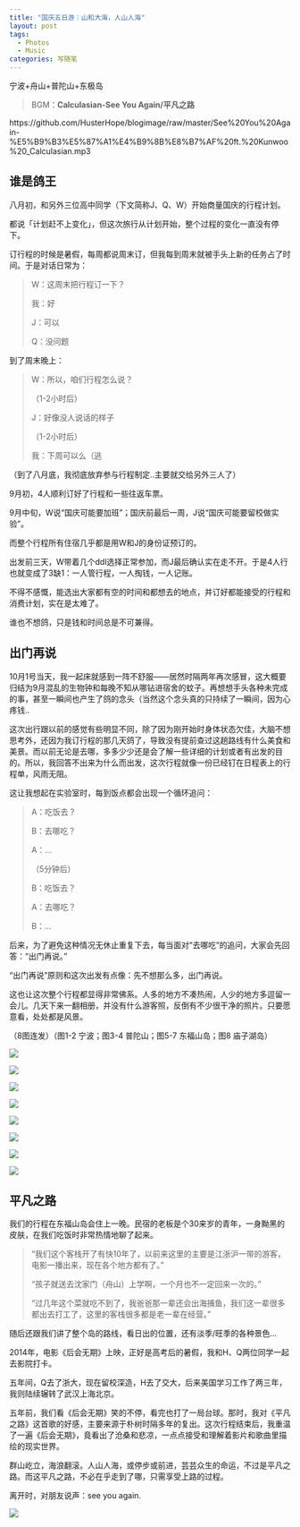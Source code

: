 ```yaml
---
title: "国庆五日游｜山和大海，人山人海"
layout: post
tags:
  - Photos
  - Music
categories: 写随笔
---
```


宁波+舟山+普陀山+东极岛

<!-- more -->

> BGM：**Calculasian-See You Again/平凡之路**

<p>https://github.com/HusterHope/blogimage/raw/master/See%20You%20Again-%E5%B9%B3%E5%87%A1%E4%B9%8B%E8%B7%AF%20ft.%20Kunwoo%20_Calculasian.mp3</p>

## 谁是鸽王

八月初，和另外三位高中同学（下文简称J、Q、W）开始商量国庆的行程计划。

都说「计划赶不上变化」，但这次旅行从计划开始，整个过程的变化一直没有停下。

订行程的时候是暑假，每周都说周末订，但我每到周末就被手头上新的任务占了时间。于是对话日常为：

> W：这周末把行程订一下？
>
> 我：好
>
> J：可以
>
> Q：没问题

到了周末晚上：

> W：所以，咱们行程怎么说？
>
> （1-2小时后）
>
> J：好像没人说话的样子
>
> （1-2小时后）
>
> 我：下周可以么（逃

（到了八月底，我彻底放弃参与行程制定..主要就交给另外三人了）

9月初，4人顺利订好了行程和一些往返车票。

9月中旬，W说“国庆可能要加班”；国庆前最后一周，J说“国庆可能要留校做实验”。

而整个行程所有住宿几乎都是用W和J的身份证预订的。

出发前三天，W带着几个ddl选择正常参加，而J最后确认实在走不开。于是4人行也就变成了3缺1：一人管行程，一人掏钱，一人记账。

不得不感慨，能选出大家都有空的时间和都想去的地点，并订好都能接受的行程和消费计划，实在是太难了。

谁也不想鸽，只是钱和时间总是不可兼得。

## 出门再说

10月1号当天，我一起床就感到一阵不舒服——居然时隔两年再次感冒，这大概要归结为9月混乱的生物钟和每晚不知从哪钻进宿舍的蚊子。再想想手头各种未完成的事，甚至一瞬间也产生了鸽的念头（当然这个念头真的只持续了一瞬间，因为心疼钱..

这次出行跟以前的感觉有些明显不同，除了因为刚开始时身体状态欠佳，大脑不想思考外，还因为我订行程的那几天鸽了，导致没有提前查过这趟路线有什么美食和美景。而以前无论是去哪，多多少少还是会了解一些详细的计划或者有出发的目的。所以，我回答不出来为什么而出发，这次行程就像一份已经钉在日程表上的行程单，风雨无阻。

这让我想起在实验室时，每到饭点都会出现一个循环追问：

> A：吃饭去？
>
> B：去哪吃？
>
> A：...
>
> （5分钟后）
>
> B：吃饭去？
>
> A：去哪吃？
>
> B：...

后来，为了避免这种情况无休止重复下去，每当面对“去哪吃”的追问，大家会先回答：“出门再说。”

“出门再说”原则和这次出发有点像：先不想那么多，出门再说。

这也让这次整个行程都显得非常佛系。人多的地方不凑热闹，人少的地方多逗留一会儿。几天下来一翻相册，并没有什么游客照，反倒有不少很干净的照片。只要愿意看，处处都是风景。

（8图连发）（图1-2 宁波；图3-4 普陀山；图5-7 东福山岛；图8 庙子湖岛）

![](https://github.com/HusterHope/blogimage/raw/master/20191007-1.jpg)

![](https://github.com/HusterHope/blogimage/raw/master/20191007-2.jpg)

![](https://github.com/HusterHope/blogimage/raw/master/20191007-3.jpg)

![](https://github.com/HusterHope/blogimage/raw/master/20191007-4.jpg)

![](https://github.com/HusterHope/blogimage/raw/master/20191007-5.jpg)

![](https://github.com/HusterHope/blogimage/raw/master/20191007-6.jpg)

![](https://github.com/HusterHope/blogimage/raw/master/20191007-7.jpg)

![](https://github.com/HusterHope/blogimage/raw/master/20191007-8.jpg)

## 平凡之路

我们的行程在东福山岛会住上一晚。民宿的老板是个30来岁的青年，一身黝黑的皮肤，在我们吃饭时非常热情地聊了起来。

> “我们这个客栈开了有快10年了，以前来这里的主要是江浙沪一带的游客，电影一播出来，现在各个地方都有了。”
>
> “孩子就送去沈家门（舟山）上学啊，一个月也不一定回来一次的。”
>
> “过几年这个菜就吃不到了，我爸爸那一辈还会出海捕鱼，我们这一辈很多都出去打工了，这里的客栈很多都是老一辈在经营。”

随后还跟我们讲了整个岛的路线，看日出的位置，还有淡季/旺季的各种景色...

2014年，电影《后会无期》上映，正好是高考后的暑假，我和H、Q两位同学一起去影院打卡。

五年间，Q去了浙大，现在留校深造，H去了交大，后来美国学习工作了两三年，我则陆续辗转了武汉上海北京。

五年前，我们看《后会无期》笑的不停，看完也打了一局台球。那时，我对《平凡之路》这首歌的好感，主要来源于朴树时隔多年的复出。这次行程结束后，我重温了一遍《后会无期》，竟看出了沧桑和悲凉，一点点接受和理解着影片和歌曲里描绘的现实世界。

群山屹立，海浪翻滚。人山人海，或停步或前进，芸芸众生的命运，不过是平凡之路。而这平凡之路，不必在乎走到了哪，只需享受上路的过程。

离开时，对朋友说声：see you again.

![](https://github.com/HusterHope/blogimage/raw/master/20191007-9.jpg)